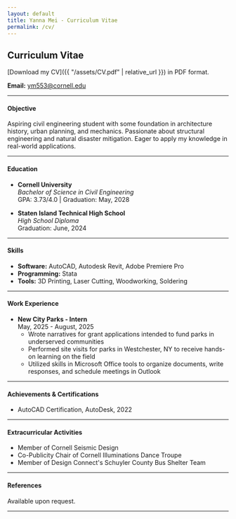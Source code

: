 ```yaml
---
layout: default
title: Yanna Mei - Curriculum Vitae
permalink: /cv/
---
```

## Curriculum Vitae

[Download my CV]({{ "/assets/CV.pdf" | relative_url }}) in PDF format.


**Email:** [ym553@cornell.edu](mailto:ym553@cornell.edu) 

---

#### Objective
Aspiring civil engineering student with some foundation in architecture history, urban planning, and mechanics. Passionate about structural engineering and natural disaster mitigation. Eager to apply my knowledge in real-world applications.

---

#### Education
- **Cornell University**  
  *Bachelor of Science in Civil Engineering*  
  GPA: 3.73/4.0 | Graduation: May, 2028

- **Staten Island Technical High School**  
  *High School Diploma*  
  Graduation: June, 2024

---

#### Skills
- **Software:** AutoCAD, Autodesk Revit, Adobe Premiere Pro 
- **Programming:** Stata  
- **Tools:** 3D Printing, Laser Cutting, Woodworking, Soldering
  

---

#### Work Experience
- **New City Parks - Intern**  
  May, 2025 - August, 2025 
  - Wrote narratives for grant applications intended to fund parks in underserved communities   
  - Performed site visits for parks in Westchester, NY to receive hands-on learning on the field
  - Utilized skills in Microsoft Office tools to organize documents, write responses, and schedule meetings in Outlook

---

#### Achievements & Certifications
- AutoCAD Certification, AutoDesk, 2022 
---

#### Extracurricular Activities
- Member of Cornell Seismic Design  
- Co-Publicity Chair of Cornell Illuminations Dance Troupe
- Member of Design Connect's Schuyler County Bus Shelter Team

---

#### References
Available upon request.

---
